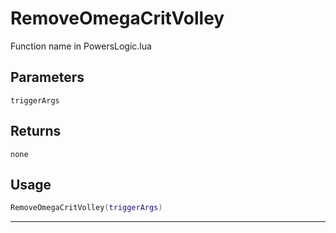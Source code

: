 # RemoveOmegaCritVolley
Function name in PowersLogic.lua
## Parameters
`triggerArgs`
## Returns
`none`
## Usage
```lua
RemoveOmegaCritVolley(triggerArgs)
```
---
